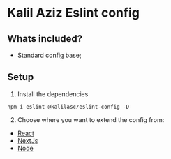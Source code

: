 # Kalil Aziz Eslint config

## Whats included?

- Standard config base;

## Setup

1. Install the dependencies
```
npm i eslint @kalilasc/eslint-config -D
```

2. Choose where you want to extend the config from:
- [React](./react.md)
- [NextJs](./next.md)
- [Node](./node.md)